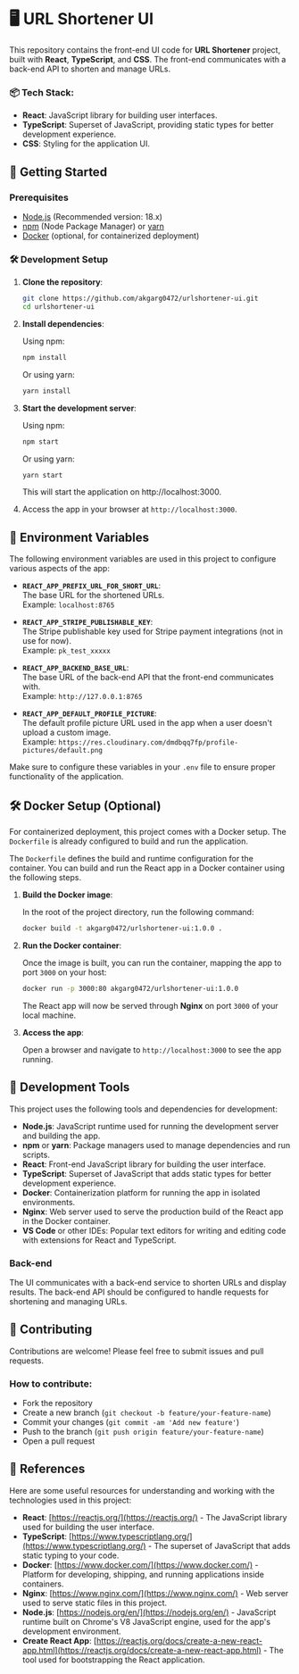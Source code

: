 # 🖥️ URL Shortener UI

This repository contains the front-end UI code for **URL Shortener** project, built with **React**, **TypeScript**, and **CSS**. The front-end communicates with a back-end API to shorten and manage URLs.

### 📦 Tech Stack:

- **React**: JavaScript library for building user interfaces.
- **TypeScript**: Superset of JavaScript, providing static types for better development experience.
- **CSS**: Styling for the application UI.

## 🚀 Getting Started

### Prerequisites

- [Node.js](https://nodejs.org/en/) (Recommended version: 18.x)
- [npm](https://www.npmjs.com/) (Node Package Manager) or [yarn](https://yarnpkg.com/)
- [Docker](https://www.docker.com/) (optional, for containerized deployment)

### 🛠️ Development Setup

1. **Clone the repository**:

   ```bash
   git clone https://github.com/akgarg0472/urlshortener-ui.git
   cd urlshortener-ui
   ```

2. **Install dependencies**:

   Using npm:

   ```bash
   npm install
   ```

   Or using yarn:

   ```bash
   yarn install
   ```

3. **Start the development server**:

   Using npm:

   ```bash
   npm start
   ```

   Or using yarn:

   ```bash
   yarn start
   ```

   This will start the application on http://localhost:3000.

4. Access the app in your browser at `http://localhost:3000`.

## 🌱 Environment Variables

The following environment variables are used in this project to configure various aspects of the app:

- **`REACT_APP_PREFIX_URL_FOR_SHORT_URL`**:  
  The base URL for the shortened URLs.  
  Example: `localhost:8765`

- **`REACT_APP_STRIPE_PUBLISHABLE_KEY`**:  
  The Stripe publishable key used for Stripe payment integrations (not in use for now).  
  Example: `pk_test_xxxxx`

- **`REACT_APP_BACKEND_BASE_URL`**:  
  The base URL of the back-end API that the front-end communicates with.  
  Example: `http://127.0.0.1:8765`

- **`REACT_APP_DEFAULT_PROFILE_PICTURE`**:  
  The default profile picture URL used in the app when a user doesn't upload a custom image.  
  Example: `https://res.cloudinary.com/dmdbqq7fp/profile-pictures/default.png`

Make sure to configure these variables in your `.env` file to ensure proper functionality of the application.

## 🛠️ Docker Setup (Optional)

For containerized deployment, this project comes with a Docker setup. The `Dockerfile` is already configured to build and run the application.

The `Dockerfile` defines the build and runtime configuration for the container. You can build and run the React app in a Docker container using the following steps.

1. **Build the Docker image**:

   In the root of the project directory, run the following command:

   ```bash
   docker build -t akgarg0472/urlshortener-ui:1.0.0 .
   ```

2. **Run the Docker container**:

   Once the image is built, you can run the container, mapping the app to port `3000` on your host:

   ```bash
   docker run -p 3000:80 akgarg0472/urlshortener-ui:1.0.0
   ```

   The React app will now be served through **Nginx** on port `3000` of your local machine.

3. **Access the app**:

   Open a browser and navigate to `http://localhost:3000` to see the app running.

## 🔧 Development Tools

This project uses the following tools and dependencies for development:

- **Node.js**: JavaScript runtime used for running the development server and building the app.
- **npm** or **yarn**: Package managers used to manage dependencies and run scripts.
- **React**: Front-end JavaScript library for building the user interface.
- **TypeScript**: Superset of JavaScript that adds static types for better development experience.
- **Docker**: Containerization platform for running the app in isolated environments.
- **Nginx**: Web server used to serve the production build of the React app in the Docker container.
- **VS Code** or other IDEs: Popular text editors for writing and editing code with extensions for React and TypeScript.

### Back-end

The UI communicates with a back-end service to shorten URLs and display results. The back-end API should be configured to handle requests for shortening and managing URLs.

## 🤝 Contributing

Contributions are welcome! Please feel free to submit issues and pull requests.

### How to contribute:

- Fork the repository
- Create a new branch (`git checkout -b feature/your-feature-name`)
- Commit your changes (`git commit -am 'Add new feature'`)
- Push to the branch (`git push origin feature/your-feature-name`)
- Open a pull request

## 🔗 References

Here are some useful resources for understanding and working with the technologies used in this project:

- **React**: [https://reactjs.org/](https://reactjs.org/) - The JavaScript library used for building the user interface.
- **TypeScript**: [https://www.typescriptlang.org/](https://www.typescriptlang.org/) - The superset of JavaScript that adds static typing to your code.
- **Docker**: [https://www.docker.com/](https://www.docker.com/) - Platform for developing, shipping, and running applications inside containers.
- **Nginx**: [https://www.nginx.com/](https://www.nginx.com/) - Web server used to serve static files in this project.
- **Node.js**: [https://nodejs.org/en/](https://nodejs.org/en/) - JavaScript runtime built on Chrome's V8 JavaScript engine, used for the app's development environment.
- **Create React App**: [https://reactjs.org/docs/create-a-new-react-app.html](https://reactjs.org/docs/create-a-new-react-app.html) - The tool used for bootstrapping the React application.
